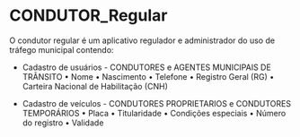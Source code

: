 # CONDUTOR_Regular

O condutor regular é um aplicativo regulador e administrador do uso de tráfego municipal contendo:

- Cadastro de usuários - CONDUTORES e AGENTES MUNICIPAIS DE TRÃNSITO
    • Nome
    • Nascimento
    • Telefone
    • Registro Geral (RG)
    • Carteira Nacional de Habilitação (CNH)
    
- Cadastro de veículos - CONDUTORES PROPRIETARIOS e CONDUTORES TEMPORÁRIOS
    • Placa
    • Titularidade
    • Condições especiais
    • Número do registro
    • Validade
